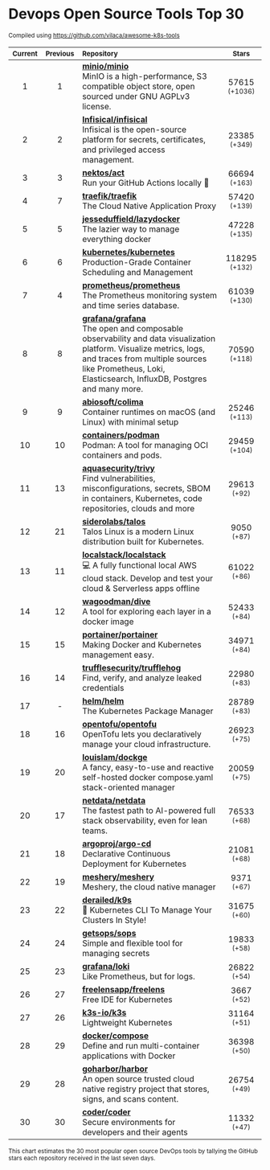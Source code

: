 # Devops Open Source Tools Top 30
<sup>Compiled using https://github.com/vilaca/awesome-k8s-tools</sup>
<div align="center">

|<sub>Current</sub>|<sub>Previous</sub>|<sub>Repository</sub>|<sub>Stars</sub>|
|:---:|:---:|:---|:---:|
|1|1|[**minio/minio**](https://github.com/minio/minio)<br/>MinIO is a high-performance, S3 compatible object store, open sourced under GNU AGPLv3 license.|57615 <sup>(+1036)</sup>|
|2|2|[**Infisical/infisical**](https://github.com/Infisical/infisical)<br/>Infisical is the open-source platform for secrets, certificates, and privileged access management.|23385 <sup>(+349)</sup>|
|3|3|[**nektos/act**](https://github.com/nektos/act)<br/>Run your GitHub Actions locally 🚀|66694 <sup>(+163)</sup>|
|4|7|[**traefik/traefik**](https://github.com/traefik/traefik)<br/>The Cloud Native Application Proxy|57420 <sup>(+139)</sup>|
|5|5|[**jesseduffield/lazydocker**](https://github.com/jesseduffield/lazydocker)<br/>The lazier way to manage everything docker|47228 <sup>(+135)</sup>|
|6|6|[**kubernetes/kubernetes**](https://github.com/kubernetes/kubernetes)<br/>Production-Grade Container Scheduling and Management|118295 <sup>(+132)</sup>|
|7|4|[**prometheus/prometheus**](https://github.com/prometheus/prometheus)<br/>The Prometheus monitoring system and time series database.|61039 <sup>(+130)</sup>|
|8|8|[**grafana/grafana**](https://github.com/grafana/grafana)<br/>The open and composable observability and data visualization platform. Visualize metrics, logs, and traces from multiple sources like Prometheus, Loki, Elasticsearch, InfluxDB, Postgres and many more. |70590 <sup>(+118)</sup>|
|9|9|[**abiosoft/colima**](https://github.com/abiosoft/colima)<br/>Container runtimes on macOS (and Linux) with minimal setup|25246 <sup>(+113)</sup>|
|10|10|[**containers/podman**](https://github.com/containers/podman)<br/>Podman: A tool for managing OCI containers and pods.|29459 <sup>(+104)</sup>|
|11|13|[**aquasecurity/trivy**](https://github.com/aquasecurity/trivy)<br/>Find vulnerabilities, misconfigurations, secrets, SBOM in containers, Kubernetes, code repositories, clouds and more|29613 <sup>(+92)</sup>|
|12|21|[**siderolabs/talos**](https://github.com/siderolabs/talos)<br/>Talos Linux is a modern Linux distribution built for Kubernetes.|9050 <sup>(+87)</sup>|
|13|11|[**localstack/localstack**](https://github.com/localstack/localstack)<br/>💻 A fully functional local AWS cloud stack. Develop and test your cloud & Serverless apps offline|61022 <sup>(+86)</sup>|
|14|12|[**wagoodman/dive**](https://github.com/wagoodman/dive)<br/>A tool for exploring each layer in a docker image|52433 <sup>(+84)</sup>|
|15|15|[**portainer/portainer**](https://github.com/portainer/portainer)<br/>Making Docker and Kubernetes management easy.|34971 <sup>(+84)</sup>|
|16|14|[**trufflesecurity/trufflehog**](https://github.com/trufflesecurity/trufflehog)<br/>Find, verify, and analyze leaked credentials|22980 <sup>(+83)</sup>|
|17|-|[**helm/helm**](https://github.com/helm/helm)<br/>The Kubernetes Package Manager|28789 <sup>(+83)</sup>|
|18|16|[**opentofu/opentofu**](https://github.com/opentofu/opentofu)<br/>OpenTofu lets you declaratively manage your cloud infrastructure.|26923 <sup>(+75)</sup>|
|19|20|[**louislam/dockge**](https://github.com/louislam/dockge)<br/>A fancy, easy-to-use and reactive self-hosted docker compose.yaml stack-oriented manager|20059 <sup>(+75)</sup>|
|20|17|[**netdata/netdata**](https://github.com/netdata/netdata)<br/>The fastest path to AI-powered full stack observability, even for lean teams.|76533 <sup>(+68)</sup>|
|21|18|[**argoproj/argo-cd**](https://github.com/argoproj/argo-cd)<br/>Declarative Continuous Deployment for Kubernetes|21081 <sup>(+68)</sup>|
|22|19|[**meshery/meshery**](https://github.com/meshery/meshery)<br/>Meshery, the cloud native manager|9371 <sup>(+67)</sup>|
|23|22|[**derailed/k9s**](https://github.com/derailed/k9s)<br/>🐶 Kubernetes CLI To Manage Your Clusters In Style!|31675 <sup>(+60)</sup>|
|24|24|[**getsops/sops**](https://github.com/getsops/sops)<br/>Simple and flexible tool for managing secrets|19833 <sup>(+58)</sup>|
|25|23|[**grafana/loki**](https://github.com/grafana/loki)<br/>Like Prometheus, but for logs.|26822 <sup>(+54)</sup>|
|26|27|[**freelensapp/freelens**](https://github.com/freelensapp/freelens)<br/>Free IDE for Kubernetes|3667 <sup>(+52)</sup>|
|27|26|[**k3s-io/k3s**](https://github.com/k3s-io/k3s)<br/>Lightweight Kubernetes|31164 <sup>(+51)</sup>|
|28|29|[**docker/compose**](https://github.com/docker/compose)<br/>Define and run multi-container applications with Docker|36398 <sup>(+50)</sup>|
|29|28|[**goharbor/harbor**](https://github.com/goharbor/harbor)<br/>An open source trusted cloud native registry project that stores, signs, and scans content.|26754 <sup>(+49)</sup>|
|30|30|[**coder/coder**](https://github.com/coder/coder)<br/>Secure environments for developers and their agents|11332 <sup>(+47)</sup>|


</div>

<sub>This chart estimates the 30 most popular open source DevOps tools by tallying the GitHub stars each repository received in the last seven days.</sub>
